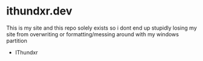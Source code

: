 # ithundxr.dev

This is my site and this repo solely exists so i dont end up stupidly losing my site from overwriting or formatting/messing around with my windows partition

- IThundxr